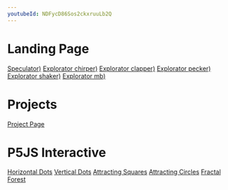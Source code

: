 ```yaml
---
youtubeId: NDFycD86Sos2ckxruuLb2Q
---
```


# Landing Page

[Speculator)](landing_speculator/index.html)
[Explorator chirper)](landing_explorator_chirper/index.html)
[Explorator clapper)](landing_explorator_clapper/index.html)
[Explorator pecker)](landing_explorator_pecker/index.html)
[Explorator shaker)](landing_explorator_shaker/index.html)
[Explorator mb)](landing_explorator_music_box/index.html)

# Projects
[Project Page](project_page/index.html)

<!--
# Speculator
https://youtu.be/0rV7fUfOdP0 
{% include youtubePlayer.html id=page.youtubeId %}

# Explorator
![Explorator clapper](/images/explorator_clapper_actuator.jpeg)
Format: ![Alt Text](url) -->

# P5JS Interactive
[Horizontal Dots](p5js/horizontal_dots/index.html)
[Vertical Dots](p5js/vertical_dots/index.html)
[Attracting Squares](p5js/attracting_squares/index.html)
[Attracting Circles](p5js/attracting_circles/index.html)
[Fractal Forest](p5js/fractals/index.html)
